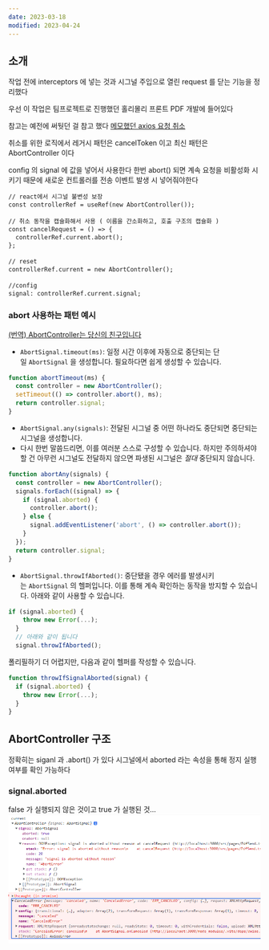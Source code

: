 ```yaml
---
date: 2023-03-18
modified: 2023-04-24
---
```


## 소개

작업 전에 interceptors 에 넣는 것과
시그널 주입으로 열린 request 를 닫는 기능을 정리했다

우선 이 작업은 팀프로젝트로 진행했던 홀리몰리 프론트 PDF 개발에 들어있다

참고는 예전에 써둿던 걸 참고 했다
[메모했던 axios 요청 취소](obsidian://open?vault=source&file=00-Project%2F03-R-%EB%B0%B1%EC%95%A4%EB%93%9C%20%ED%98%91%EC%97%85%2F02%20%ED%8C%A8%EC%8A%A4%ED%8A%B8%EC%BA%A0%ED%8D%BC%EC%8A%A4%20%EB%AF%B8%EB%8B%88%ED%94%84%EB%A1%9C%EC%A0%9D%ED%8A%B8%2F%EB%A1%9C%EA%B7%B8%EC%9D%B8%20%26%20%ED%9A%8C%EC%9B%90%EA%B0%80%EC%9E%85%2F%ED%8E%98%EC%9D%B4%EC%A7%80%20%EC%9D%B4%EB%8F%99%20%EB%A1%9C%EC%A7%81%2FQ-axios%20%EC%9A%94%EC%B2%AD%20%EC%B7%A8%EC%86%8C%EC%97%90%20%EB%8C%80%ED%95%B4)

취소를 위한 로직에서 레거시 패턴은 cancelToken 이고
최신 패턴은 AbortController 이다

config 의 signal 에 값을 넣어서 사용한다
한번 abort() 되면 계속 요청을 비활성화 시키기 때문에 새로운 컨트롤러를 전송 이벤트 발생 시 넣어줘야한다

```tsx
// react에서 시그널 불변성 보장
const controllerRef = useRef(new AbortController());

// 취소 동작을 캡슐화해서 사용 ( 이름을 간소화하고, 호출 구조의 캡슐화 )
const cancelRequest = () => {
  controllerRef.current.abort();
};

// reset
controllerRef.current = new AbortController();

//config
signal: controllerRef.current.signal;
```

### abort 사용하는 패턴 예시

[(번역) AbortController는 당신의 친구입니다](https://velog.io/@sehyunny/abort-controller-is-your-friend)

- `AbortSignal.timeout(ms)`: 일정 시간 이후에 자동으로 중단되는 단일 `AbortSignal` 을 생성합니다. 필요하다면 쉽게 생성할 수 있습니다.

```js
function abortTimeout(ms) {
  const controller = new AbortController();
  setTimeout(() => controller.abort(), ms);
  return controller.signal;
}
```

- `AbortSignal.any(signals)`: 전달된 시그널 중 어떤 하나라도 중단되면 중단되는 시그널을 생성합니다.
- 다시 한번 말씀드리면, 이를 여러분 스스로 구성할 수 있습니다. 하지만 주의하셔야 할 건 아무런 시그널도 전달하지 않으면 파생된 시그널은 *절대* 중단되지 않습니다.

```js
function abortAny(signals) {
  const controller = new AbortController();
  signals.forEach((signal) => {
    if (signal.aborted) {
      controller.abort();
    } else {
      signal.addEventListener('abort', () => controller.abort());
    }
  });
  return controller.signal;
}
```

- `AbortSignal.throwIfAborted()`: 중단됐을 경우 에러를 발생시키는 `AbortSignal` 의 헬퍼입니다. 이를 통해 계속 확인하는 동작을 방지할 수 있습니다. 아래와 같이 사용할 수 있습니다.

```js
if (signal.aborted) {
    throw new Error(...);
  }
  // 아래와 같이 됩니다
  signal.throwIfAborted();
```

폴리필하기 더 어렵지만, 다음과 같이 헬퍼를 작성할 수 있습니다.

```js
function throwIfSignalAborted(signal) {
  if (signal.aborted) {
    throw new Error(...);
  }
}
```

## AbortController 구조

정확히는 siganl 과 .abort() 가 있다
시그널에서 aborted 라는 속성을 통해 정지 실행여부를 확인 가능하다

### signal.aborted

false 가 실행되지 않은 것이고 true 가 실행된 것...
![](file/01-axios-request-controll.png)
